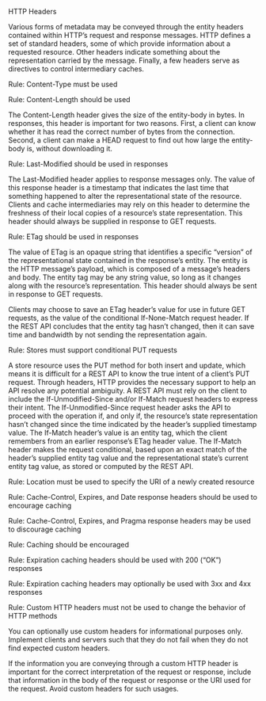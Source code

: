 HTTP Headers 

Various forms of metadata may be conveyed through the entity headers contained within HTTP’s request and response messages. HTTP defines a set of standard headers, some of which provide information about a requested resource. Other headers indicate something about the representation carried by the message. Finally, a few headers serve as directives to control intermediary caches. 

Rule: Content-Type must be used 

Rule: Content-Length should be used 

The Content-Length header gives the size of the entity-body in bytes. In responses, this header is important for two reasons. First, a client can know whether it has read the correct number of bytes from the connection. Second, a client can make a HEAD request to find out how large the entity-body is, without downloading it. 

Rule: Last-Modified should be used in responses 

The Last-Modified header applies to response messages only. The value of this response header is a timestamp that indicates the last time that something happened to alter the representational state of the resource. Clients and cache intermediaries may rely on this header to determine the freshness of their local copies of a resource’s state representation. This header should always be supplied in response to GET requests. 

Rule: ETag should be used in responses 

The value of ETag is an opaque string that identifies a specific “version” of the representational state contained in the response’s entity. The entity is the HTTP message’s payload, which is composed of a message’s headers and body. The entity tag may be any string value, so long as it changes along with the resource’s representation. This header should always be sent in response to GET requests. 

Clients may choose to save an ETag header’s value for use in future GET requests, as the value of the conditional If-None-Match request header. If the REST API concludes that the entity tag hasn’t changed, then it can save time and bandwidth by not sending the representation again. 

Rule: Stores must support conditional PUT requests 

A store resource uses the PUT method for both insert and update, which means it is difficult for a REST API to know the true intent of a client’s PUT request. Through headers, HTTP provides the necessary support to help an API resolve any potential ambiguity. A REST API must rely on the client to include the If-Unmodified-Since and/or If-Match request headers to express their intent. The If-Unmodified-Since request header asks the API to proceed with the operation if, and only if, the resource’s state representation hasn’t changed since the time indicated by the header’s supplied timestamp value. The If-Match header’s value is an entity tag, which the client remembers from an earlier response’s ETag header value. The If-Match header makes the request conditional, based upon an exact match of the header’s supplied entity tag value and the representational state’s current entity tag value, as stored or computed by the REST API. 

Rule: Location must be used to specify the URI of a newly created resource 

Rule: Cache-Control, Expires, and Date response headers should be used to encourage caching 

Rule: Cache-Control, Expires, and Pragma response headers may be used to discourage caching 

Rule: Caching should be encouraged 

Rule: Expiration caching headers should be used with 200 (“OK”) responses 

Rule: Expiration caching headers may optionally be used with 3xx and 4xx responses 

Rule: Custom HTTP headers must not be used to change the behavior of HTTP methods 

You can optionally use custom headers for informational purposes only. Implement clients and servers such that they do not fail when they do not find expected custom headers. 

If the information you are conveying through a custom HTTP header is important for the correct interpretation of the request or response, include that information in the body of the request or response or the URI used for the request. Avoid custom headers for such usages.